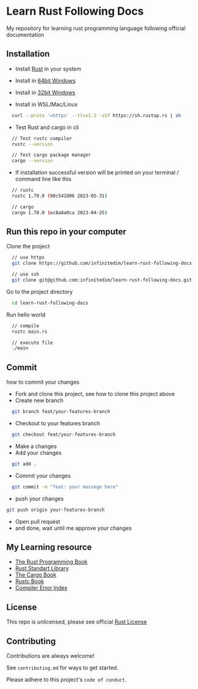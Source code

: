 
# Learn Rust Following Docs

My repository for learning rust programming language following official documentation


## Installation

- Install [Rust](https://www.rust-lang.org/tools/install) in your system

- Install in [64bit Windows](https://static.rust-lang.org/rustup/dist/x86_64-pc-windows-msvc/rustup-init.exe)

- Install in [32bit Windows](https://static.rust-lang.org/rustup/dist/x86_64-pc-windows-msvc/rustup-init.exe)

- Install in WSL/Mac/Linux
```bash
  curl --proto '=https' --tlsv1.2 -sSf https://sh.rustup.rs | sh
```

- Test Rust and cargo in cli
```bash
  // Test rustc compiler
  rustc --version

  // Test cargo package manager
  cargo --version
```

- If installation successful version will be printed on your terminal / command line like this 
```bash
  // rustc
  rustc 1.70.0 (90c541806 2023-05-31)

  // cargo
  cargo 1.70.0 (ec8a8a0ca 2023-04-25)
```
## Run this repo in your computer

Clone the project

```bash
  // use https
  git clone https://github.com/infinitedim/learn-rust-following-docs

  // use ssh
  git clone git@github.com:infinitedim/learn-rust-following-docs.git
```

Go to the project directory

```bash
  cd learn-rust-following-docs
```

Run hello world

```bash
  // compile
  rustc main.rs

  // execute file
  ./main
```


## Commit

how to commit your changes

- Fork and clone this project, see how to clone this project above
- Create new branch
```bash
  git branch feat/your-features-branch
```
- Checkout to your features branch
```bash
  git checkout feat/your-features-branch
```
- Make a changes
- Add your changes
```bash
  git add .
```
- Commit your changes
```bash
  git commit -m "feat: your messege here"
```
- push your changes
```bash
git push origin your-features-branch
```
- Open pull request
- and done, wait until me approve your changes
## My Learning resource

 - [The Rust Programming Book](https://doc.rust-lang.org/book/)
 - [Rust Standart Library](https://doc.rust-lang.org/std/index.html)
 - [The Cargo Book](https://doc.rust-lang.org/cargo/index.html)
 - [Rustc Book](https://doc.rust-lang.org/rustc/index.html)
  - [Compiler Error Index](https://doc.rust-lang.org/error-index.html)

## License

This repo is unlicensed, please see official [Rust License](https://www.rust-lang.org/policies/licenses)


## Contributing

Contributions are always welcome!

See `contributing.md` for ways to get started.

Please adhere to this project's `code of conduct`.

